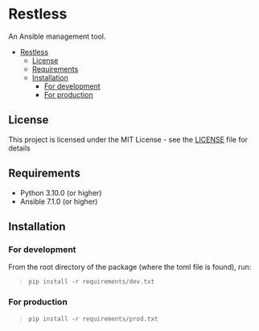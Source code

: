 
# Restless

An Ansible management tool.

- [Restless](#restless)
  - [License](#license)
  - [Requirements](#requirements)
  - [Installation](#installation)
    - [For development](#for-development)
    - [For production](#for-production)

## License

This project is licensed under the MIT License - see the [LICENSE](LICENSE) file for details

## Requirements

- Python 3.10.0 (or higher)
- Ansible 7.1.0 (or higher)

## Installation

### For development

From the root directory of the package (where the toml file is found), run:
> ```pip install -r requirements/dev.txt```

### For production

> ```pip install -r requirements/prod.txt```

